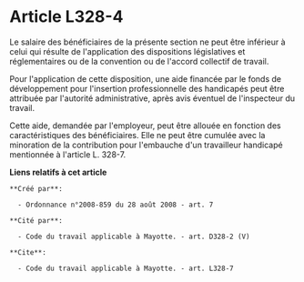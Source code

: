 # Article L328-4

Le salaire des bénéficiaires de la présente section ne peut être inférieur à celui qui résulte de l'application des
dispositions législatives et réglementaires ou de la convention ou de l'accord collectif de travail. 

Pour l'application de cette disposition, une aide financée par le fonds de développement pour l'insertion professionnelle des
handicapés peut être attribuée par l'autorité administrative, après avis éventuel de l'inspecteur du travail. 

Cette aide, demandée par l'employeur, peut être allouée en fonction des caractéristiques des bénéficiaires. Elle ne peut être
cumulée avec la minoration de la contribution pour l'embauche d'un travailleur handicapé mentionnée à l'article L. 328-7.

**Liens relatifs à cet article**

	**Créé par**:

	  - Ordonnance n°2008-859 du 28 août 2008 - art. 7

	**Cité par**:

	  - Code du travail applicable à Mayotte. - art. D328-2 (V)

	**Cite**:

	  - Code du travail applicable à Mayotte. - art. L328-7
